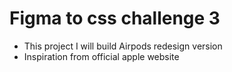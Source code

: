 # Figma to css challenge 3

- This project I will build Airpods redesign version
- Inspiration from official apple website